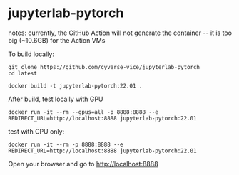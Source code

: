 # jupyterlab-pytorch

notes: currently, the GitHub Action will not generate the container -- it is too big (~10.6GB) for the Action VMs

To build locally:

```
git clone https://github.com/cyverse-vice/jupyterlab-pytorch
cd latest

docker build -t jupyterlab-pytorch:22.01 .
```

After build, test locally with GPU

```
docker run -it --rm --gpus=all -p 8888:8888 --e REDIRECT_URL=http://localhost:8888 jupyterlab-pytorch:22.01 
```

test with CPU only:

```
docker run -it --rm -p 8888:8888 --e REDIRECT_URL=http://localhost:8888 jupyterlab-pytorch:22.01 
```

Open your browser and go to <http://localhost:8888>
